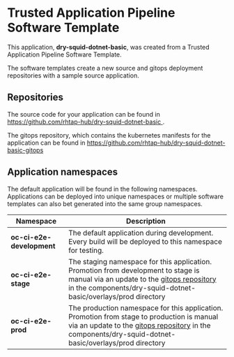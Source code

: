 # Trusted Application Pipeline Software Template

This application, **dry-squid-dotnet-basic**, was created from a Trusted Application Pipeline Software Template.

The software templates create a new source and gitops deployment repositories with a sample source application. 

## Repositories

The source code for your application can be found in [https://github.com/rhtap-hub/dry-squid-dotnet-basic ](https://github.com/rhtap-hub/dry-squid-dotnet-basic ).
 
The gitops repository, which contains the kubernetes manifests for the application can be found in 
[https://github.com/rhtap-hub/dry-squid-dotnet-basic-gitops ](https://github.com/rhtap-hub/dry-squid-dotnet-basic-gitops ) 

## Application namespaces 

The default application will be found in the following namespaces. Applications can be deployed into unique namespaces or multiple software templates can also bet generated into the same group namespaces.  

|  Namespace   |  Description   |  
| -------- | -------- |   
| **oc-ci-e2e-development** | The default application during development. Every build will be deployed to this namespace for testing. | 
| **oc-ci-e2e-stage** | The staging namespace for this application. Promotion from development to stage is manual via an update to the [gitops repository](https://github.com/rhtap-hub/dry-squid-dotnet-basic-gitops ) in the components/dry-squid-dotnet-basic/overlays/prod directory |  
| **oc-ci-e2e-prod** | The production namespace for this application. Promotion from stage to production is manual via an update to the [gitops repository](https://github.com/rhtap-hub/dry-squid-dotnet-basic-gitops ) in the components/dry-squid-dotnet-basic/overlays/prod directory | 